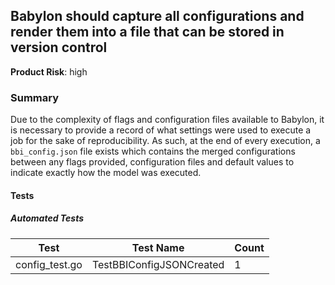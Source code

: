 ## Babylon should capture all configurations and render them into a file that can be stored in version control
**Product Risk**: high

### Summary
Due to the complexity of flags and configuration files available to Babylon, it is necessary to provide a record of 
what settings were used to execute a job for the sake of reproducibility. As such, at the end of every execution, a 
`bbi_config.json` file exists which contains the merged configurations between any flags provided, configuration files 
and default values to indicate exactly how the model was executed. 

#### Tests

##### Automated Tests

Test | Test Name | Count
-----|-----------|-------
config_test.go| TestBBIConfigJSONCreated |1 
